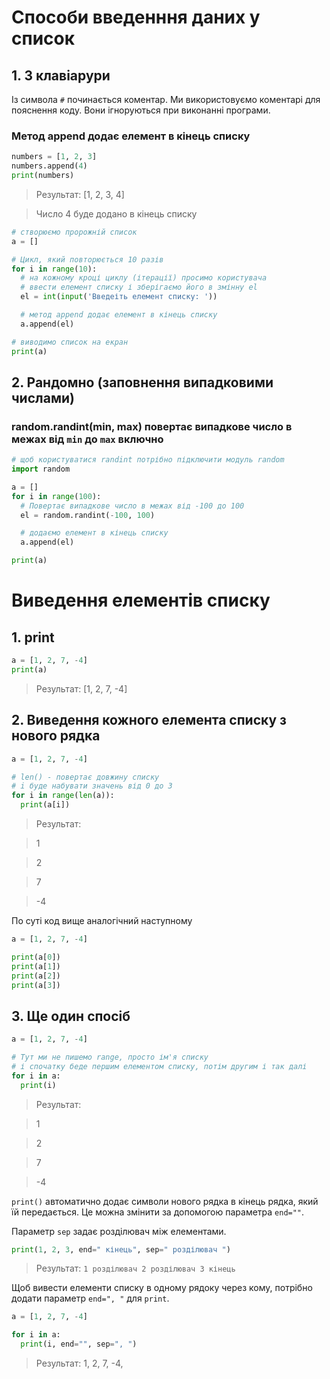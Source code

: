# Способи введенння даних у список

## 1. З клавіарури

Із символа `#` починається коментар.
Ми використовуємо коментарі для пояснення коду. Вони ігноруються при виконанні програми.

### Метод append додає елемент в кінець списку

```python
numbers = [1, 2, 3]
numbers.append(4)
print(numbers)
```
> Результат: [1, 2, 3, 4]

> Число 4 буде додано в кінець списку

```python
# створюємо пророжній список
a = []

# Цикл, який повторюється 10 разів
for i in range(10):
  # на кожному кроці циклу (ітерації) просимо користувача
  # ввести елемент списку і зберігаємо його в змінну el
  el = int(input('Введеіть елемент списку: '))

  # метод append додає елемент в кінець списку
  a.append(el)

# виводимо список на екран
print(a)
```

## 2. Рандомно (заповнення випадковими числами)

### random.randint(min, max) повертає випадкове число в межах від `min` до `max` включно

```python
# щоб користуватися randint потрібно підключити модуль random
import random

a = []
for i in range(100):
  # Повертає випадкове число в межах від -100 до 100
  el = random.randint(-100, 100)

  # додаємо елемент в кінець списку
  a.append(el)

print(a)
```

# Виведення елементів списку

## 1. print

```python
a = [1, 2, 7, -4]
print(a)
```
> Результат: [1, 2, 7, -4]

## 2. Виведення кожного елемента списку з нового рядка

```python
a = [1, 2, 7, -4]

# len() - повертає довжину списку
# i буде набувати значень від 0 до 3
for i in range(len(a)):
  print(a[i])
```
> Результат:

> 1

> 2

> 7

> -4

По суті код вище аналогічний наступному

```python
a = [1, 2, 7, -4]

print(a[0])
print(a[1])
print(a[2])
print(a[3])
```

## 3. Ще один спосіб

```python
a = [1, 2, 7, -4]

# Тут ми не пишемо range, просто ім'я списку
# і спочатку беде першим елементом списку, потім другим і так далі
for i in a:
  print(i)
```
> Результат:

> 1

> 2

> 7

> -4

`print()` автоматично додає символи нового рядка в кінець рядка, який їй передається. Це можна змінити за допомогою параметра `end=""`.

Параметр `sep` задає розділювач між елементами.

```python
print(1, 2, 3, end=" кінець", sep=" розділювач ")
```
> Результат: `1 розділювач 2 розділювач 3 кінець`

Щоб вивести елементи списку в одному рядоку через кому, потрібно додати параметр `end=", "` для `print`.

```python
a = [1, 2, 7, -4]

for i in a:
  print(i, end="", sep=", ")
```
> Результат: 1, 2, 7, -4,